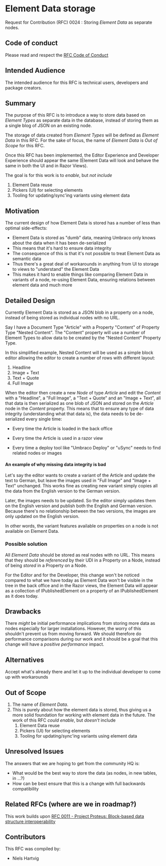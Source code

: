 # Element Data storage

Request for Contribution (RFC) 0024 : Storing _Element Data_ as separate nodes.

## Code of conduct

Please read and respect the [RFC Code of Conduct](https://github.com/umbraco/rfcs/blob/master/CODE_OF_CONDUCT.md)

## Intended Audience

The intended audience for this RFC is technical users, developers and package creators.

## Summary

The purpose of this RFC is to introduce a way to store data based on _Element Types_ as separate data in the database, instead of storing them as a single blog of JSON on an existing node.

The storage of data created from _Element Types_ will be defined as _Element Data_ in this RFC. For the sake of focus, the name of _Element Data_ is _Out of Scope_ for this RFC.

Once this RFC has been implemented, the Editor Experience and Developer Experience should appear the same (Element Data will look and behave the same in both the UI and in Razor Views).

The goal is for this work is to _enable_, but _not include_

1. Element Data reuse
2. Pickers (UI) for selecting elements
3. Tooling for updating/sync'ing variants using element data

## Motivation

The current design of how Element Data is stored has a number of less than optimal side-effects:

* Element Data is stored as "dumb" data, meaning Umbraco only knows about the data when it has been de-serialized
* This means that it's hard to ensure data integrity
* The consequence of this is that it's not possible to treat Element Data as semantic data
* Thus there's a great deal of workarounds in anything from UI to storage to views to "understand" the Element Data
* This makes it hard to enable things like comparing Element Data in variants of a node, re-using Element Data, ensuring relations between element data and much more

## Detailed Design

Currently Element Data is stored as a JSON blob in a property on a node, instead of being stored as individual nodes with no URL. 

Say I have a Document Type "Article" with a Property "Content" of Property Type "Nested Content". The "Content" property will use a number of Element Types to allow data to be created by the "Nested Content" Property Type. 

In this simplified example, Nested Content will be used as a simple block editor allowing the editor to create a number of rows with different layout:

1. Headline
2. Image + Text
3. Text + Quote
4. Full Image

When the editor then create a new _Node_ of type _Article_ and edit the _Content_ with a "Headline", a "Full Image", a "Text + Quote" and an "Image + Text", all that data is then serialized as one blob of JSON and stored on the _Article_ node in the _Content_ property. This means that to ensure any type of data integrity (understanding what that data is), the data needs to be de-serialized every single time:

* Every time the Article is loaded in the back office

* Every time the Article is used in a razor view

* Every time a deploy tool like "Umbraco Deploy" or "uSync" needs to find related nodes or images

  

#### An example of why missing data integrity is bad

Let's say the editor wants to create a variant of the Article and update the text to German, but leave the images used in "Full Image" and "Image + Text" unchanged. This works fine as creating new variant simply copies all the data from the English version to the German version.

Later, the images needs to be updated. So the editor simply updates them on the English version and publish both the English and German version. Because there's no relationship between the two versions, the images are only updated on the English version.

In other words, the variant features available on properties on a node is not available on Element Data.



### Possible solution   

All _Element Data_ should be stored as real nodes with no URL. This means that they should be _referenced_ by their UDI in a Property on a Node, instead of being _stored_ in a Property on a Node.

For the Editor and for the Developer, this change won't be noticed compared to what we have today as Element Data won't be visible in the tree in the back office and in the Razor views, the Element Data will appear as a collection of IPublishedElement on a property of an IPublishedElement as it does today.



## Drawbacks

There _might_ be initial performance implications from storing more data as nodes especially for larger installations. However, the worry of this shouldn't prevent us from moving forward. We should therefore do performance comparisons during our work and it should be a goal that this change will have a _positive performance_ impact.

## Alternatives

Accept what's already there and let it up to the individual developer to come up with workarounds

## Out of Scope

1. The name of _Element Data_.
2. This is purely about how the element data is stored, thus giving us a more solid foundation for working with element data in the future. The work of this RFC _could enable_, but _doesn't_ include
   1. Element Data reuse
   2. Pickers (UI) for selecting elements
   3. Tooling for updating/sync'ing variants using element data

## Unresolved Issues

The answers that we are hoping to get from the community HQ is:

* What would be the best way to store the data (as nodes, in new tables, in ...?)
* How can be best ensure that this is a change with full backwards compatibility

## Related RFCs (where are we in roadmap?)

This work builds upon [RFC 0011 - Project Proteus: Block-based data structure interoperability](https://github.com/umbraco/rfcs/pull/11)

## Contributors

This RFC was compiled by:

* Niels Hartvig
